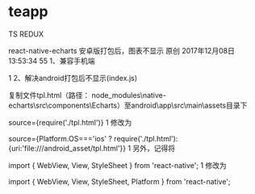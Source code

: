 # teapp

TS REDUX

react-native-echarts 安卓版打包后，图表不显示
原创 2017年12月08日 13:53:34 55
1、兼容手机端

<meta name="viewport" content="width=device-width, initial-scale=1">
1
2、解决android打包后不显示(index.js)

复制文件tpl.html（路径： node_modules\native-echarts\src\components\Echarts）至android\app\src\main\assets目录下

source={require('./tpl.html')}
1
修改为

source={Platform.OS==='ios' ? require('./tpl.html'):{uri:'file:///android_asset/tpl.html'}}
1
另外，记得将

import { WebView, View, StyleSheet } from 'react-native';
1
修改为

import { WebView, View, StyleSheet, Platform } from 'react-native';